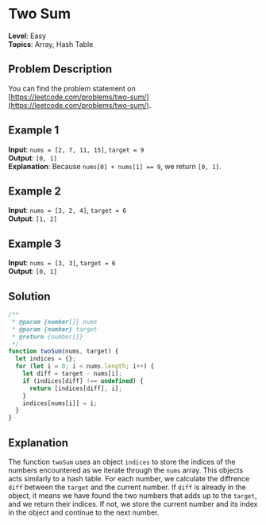 # Two Sum

**Level**: Easy  
**Topics**: Array, Hash Table

## Problem Description

You can find the problem statement on [https://leetcode.com/problems/two-sum/](https://leetcode.com/problems/two-sum/).

## Example 1

**Input**: `nums = [2, 7, 11, 15]`, `target = 9`  
**Output**: `[0, 1]`  
**Explanation**: Because `nums[0] + nums[1] == 9`, we return `[0, 1]`.

## Example 2

**Input**: `nums = [3, 2, 4]`, `target = 6`  
**Output**: `[1, 2]`  

## Example 3

**Input**: `nums = [3, 3]`, `target = 6`  
**Output**: `[0, 1]`  


## Solution

```js
/**
 * @param {number[]} nums
 * @param {number} target
 * @return {number[]}
 */
function twoSum(nums, target) {
  let indices = {};
  for (let i = 0; i < nums.length; i++) {
    let diff = target - nums[i];
    if (indices[diff] !== undefined) {
      return [indices[diff], i];
    }
    indices[nums[i]] = i;
  }
}
```

## Explanation

The function `twoSum` uses an object `indices` to store the indices of the numbers encountered as we iterate through the `nums` array. This objects acts similarly to a hash table. For each number, we calculate the diffrence `diff` between the `target` and the current number. If `diff` is already in the object, it means we have found the two numbers that adds up to the `target`, and we return their indices. If not, we store the current number and its index in the object and continue to the next number.